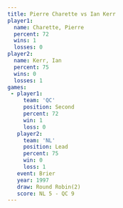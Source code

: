 ```yaml
---
title: Pierre Charette vs Ian Kerr
player1:                
  name: Charette, Pierre
  percent: 72           
  wins: 1               
  losses: 0             
player2:                
  name: Kerr, Ian       
  percent: 75           
  wins: 0               
  losses: 1             
games:
 - player1:          
     team: 'QC'      
     position: Second
     percent: 72     
     win: 1          
     loss: 0         
   player2:        
     team: 'NL'    
     position: Lead
     percent: 75   
     win: 0        
     loss: 1       
   event: Brier        
   year: 1997          
   draw: Round Robin(2)
   score: NL 5 - QC 9  
---
```

